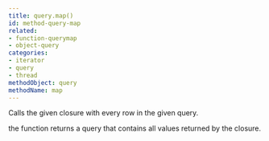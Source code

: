 ```yaml
---
title: query.map()
id: method-query-map
related:
- function-querymap
- object-query
categories:
- iterator
- query
- thread
methodObject: query
methodName: map
---
```


Calls the given closure with every row in the given query.

the function returns a query that contains all values returned by the closure.
